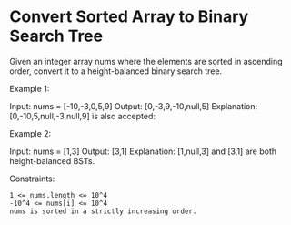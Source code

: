 # Convert Sorted Array to Binary Search Tree

Given an integer array nums where the elements are sorted in ascending order, convert it to a height-balanced binary search tree.

 

Example 1:

Input: nums = [-10,-3,0,5,9]
Output: [0,-3,9,-10,null,5]
Explanation: [0,-10,5,null,-3,null,9] is also accepted:

Example 2:

Input: nums = [1,3]
Output: [3,1]
Explanation: [1,null,3] and [3,1] are both height-balanced BSTs.

 

Constraints:

    1 <= nums.length <= 10^4
    -10^4 <= nums[i] <= 10^4
    nums is sorted in a strictly increasing order.
